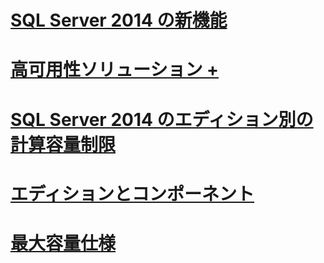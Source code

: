 # [SQL Server 2014 の新機能](what-s-new-in-sql-server-2016.md)

# [高可用性ソリューション +](failover-clusters/high-availability-solutions-sql-server.md)

# [SQL Server 2014 のエディション別の計算容量制限](compute-capacity-limits-by-edition-of-sql-server.md)
# [エディションとコンポーネント](editions-and-components-of-sql-server-2016.md)
# [最大容量仕様](maximum-capacity-specifications-for-sql-server.md)
